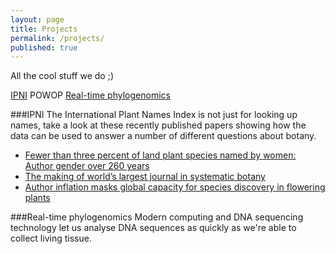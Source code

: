 ```yaml
---
layout: page
title: Projects
permalink: /projects/
published: true
---
```



All the cool stuff we do ;)

[IPNI](#ipni) POWOP [Real-time phylogenomics](#rtp)

###IPNI<a name="ipni"></a>
The International Plant Names Index is not just for looking up names, take a look at these recently published papers showing how the data can be used to answer a number of different questions about botany. 

- [Fewer than three percent of land plant species named by women: Author gender over 260 years](http://www.ingentaconnect.com/content/iapt/tax/2015/00000064/00000002/art00003)
- [The making of world’s largest journal in systematic botany](http://biotaxa.org/Phytotaxa/article/view/phytotaxa.191.1.1)
- [Author inflation masks global capacity for species discovery in flowering plants](http://onlinelibrary.wiley.com/doi/10.1111/nph.12522/abstract)

###Real-time phylogenomics<a name="rtp"></a>
Modern computing and DNA sequencing technology let us analyse DNA sequences as quickly as we're able to collect living tissue.
